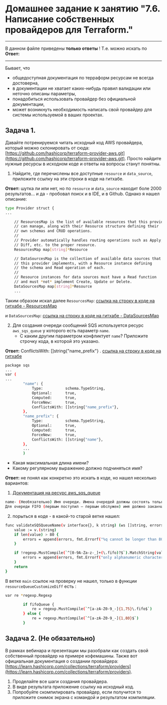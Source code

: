 # Домашнее задание к занятию "7.6. Написание собственных провайдеров для Terraform."

---

В данном файле приведены **только ответы** ! Т.е. можно искать по **Ответ:**

---


Бывает, что 
* общедоступная документация по терраформ ресурсам не всегда достоверна,
* в документации не хватает каких-нибудь правил валидации или неточно описаны параметры,
* понадобиться использовать провайдер без официальной документации,
* может возникнуть необходимость написать свой провайдер для системы используемой в ваших проектах.   

## Задача 1. 
Давайте потренируемся читать исходный код AWS провайдера, который можно склонировать от сюда: 
[https://github.com/hashicorp/terraform-provider-aws.git](https://github.com/hashicorp/terraform-provider-aws.git).
Просто найдите нужные ресурсы в исходном коде и ответы на вопросы станут понятны.  


1. Найдите, где перечислены все доступные `resource` и `data_source`, приложите ссылку на эти строки в коде на 
гитхабе.   

**Ответ:** шутка ли или нет, но по `resource` и `data_source` находит боле 2000 результатов... и да - пробовал поиск и в IDE, и в Github.
Однако я нашел описание: 
```bash
type Provider struct {
...

	// ResourcesMap is the list of available resources that this provider
	// can manage, along with their Resource structure defining their
	// own schemas and CRUD operations.
	//
	// Provider automatically handles routing operations such as Apply,
	// Diff, etc. to the proper resource.
	ResourcesMap map[string]*Resource

	// DataSourcesMap is the collection of available data sources that
	// this provider implements, with a Resource instance defining
	// the schema and Read operation of each.
	//
	// Resource instances for data sources must have a Read function
	// and must *not* implement Create, Update or Delete.
	DataSourcesMap map[string]*Resource
	...
```
Таким образом искал далее `ResourcesMap`:  [ссылка на строку в коде на 
гитхабе - ResourcesMap](https://github.com/hashicorp/terraform-provider-aws/blob/721178399a76af98ab50c2e77ba21182a492151a/internal/provider/provider.go#L916)

и `DataSourcesMap`: [ссылка на строку в коде на 
гитхабе - DataSourcesMap](https://github.com/hashicorp/terraform-provider-aws/blob/87b2ab2a3c0b420f84a3942664205109dbcde609/internal/provider/provider.go#L425)

2. Для создания очереди сообщений SQS используется ресурс `aws_sqs_queue` у которого есть параметр `name`. 
    * С каким другим параметром конфликтует `name`? Приложите строчку кода, в которой это указано.

**Ответ:** ConflictsWith: []string{"name_prefix"} . [ссылка на строку в коде на гитхабе](https://github.com/hashicorp/terraform-provider-aws/blob/721178399a76af98ab50c2e77ba21182a492151a/internal/service/sqs/queue.go#L87)
```bash
package sqs
...
var (
...
		"name": {
			Type:          schema.TypeString,
			Optional:      true,
			Computed:      true,
			ForceNew:      true,
			ConflictsWith: []string{"name_prefix"},
		},
		"name_prefix": {
			Type:          schema.TypeString,
			Optional:      true,
			Computed:      true,
			ForceNew:      true,
			ConflictsWith: []string{"name"},
		},
		...
		)
```

  * Какая максимальная длина имени? 
  * Какому регулярному выражению должно подчиняться имя?

**Ответ:** не понял как конкретно это искать в коде, но нашел несколько вариантов:
1. [Документация на ресурс aws_sqs_queue](https://registry.terraform.io/providers/hashicorp/aws/latest/docs/resources/sqs_queue#name_prefix) 
```bash 
name- (Необязательно) Имя очереди. Имена очередей должны состоять только из прописных и строчных букв ASCII, цифр, знаков подчеркивания и дефисов и должны содержать от 1 до 80 символов. 
Для очереди FIFO (первым поступил – первым обслужен) имя должно заканчиваться .fifoсуффиксом. Если его не указать, Terraform присвоит случайное уникальное имя. Конфликты сname_prefix
```
2. порыться в коде - в какой-то старой ветке нашел: 
```bash
func validateSQSQueueName(v interface{}, k string) (ws []string, errors []error) {
	value := v.(string)
	if len(value) > 80 {
		errors = append(errors, fmt.Errorf("%q cannot be longer than 80 characters", k))
	}

	if !regexp.MustCompile(`^[0-9A-Za-z-_]+(\.fifo)?$`).MatchString(value) {
		errors = append(errors, fmt.Errorf("only alphanumeric characters and hyphens allowed in %q", k))
	}
	return
}
```
В ветке ``main`` ссылок на проверку не нашел, только в функции `resourceQueueCustomizeDiff` есть :
```bash
var re *regexp.Regexp

		if fifoQueue {
			re = regexp.MustCompile(`^[a-zA-Z0-9_-]{1,75}\.fifo$`)
		} else {
			re = regexp.MustCompile(`^[a-zA-Z0-9_-]{1,80}$`)
		}
```


## Задача 2. (Не обязательно) 
В рамках вебинара и презентации мы разобрали как создать свой собственный провайдер на примере кофемашины. 
Также вот официальная документация о создании провайдера: 
[https://learn.hashicorp.com/collections/terraform/providers](https://learn.hashicorp.com/collections/terraform/providers).

1. Проделайте все шаги создания провайдера.
2. В виде результата приложение ссылку на исходный код.
3. Попробуйте скомпилировать провайдер, если получится то приложите снимок экрана с командой и результатом компиляции.   


